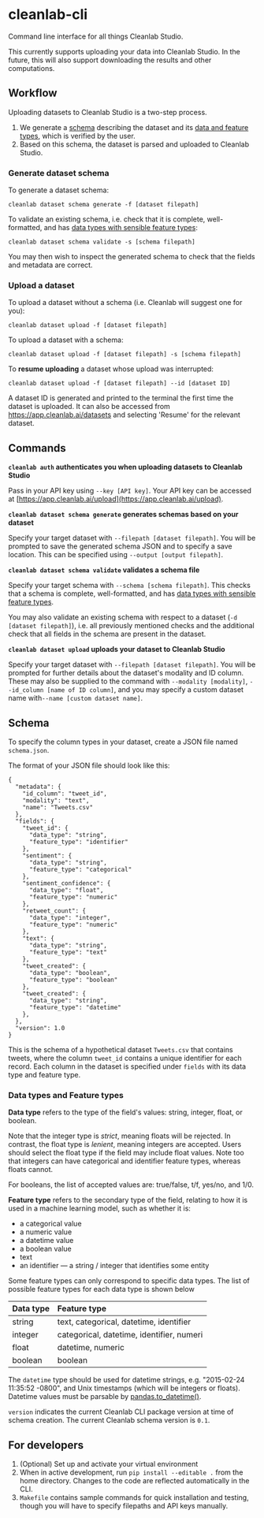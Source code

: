 # cleanlab-cli
Command line interface for all things Cleanlab Studio.

This currently supports uploading your data into Cleanlab Studio.
In the future, this will also support downloading the results and other computations.

## Workflow
Uploading datasets to Cleanlab Studio is a two-step process.
1. We generate a <a href="#schema">schema</a> describing the dataset and its <a href="#data_types_and_feature_types">data and feature types</a>, which is verified by the user.
2. Based on this schema, the dataset is parsed and uploaded to Cleanlab Studio.

### Generate dataset schema

To generate a dataset schema:

`cleanlab dataset schema generate -f [dataset filepath]`

To validate an existing schema, i.e. check that it is complete, well-formatted, and has <a href="#data_types_and_feature_types">data types with sensible feature types</a>:

`cleanlab dataset schema validate -s [schema filepath]`

You may then wish to inspect the generated schema to check that the fields and metadata are correct.

### Upload a dataset

To upload a dataset without a schema (i.e. Cleanlab will suggest one for you):

`cleanlab dataset upload -f [dataset filepath]`

To upload a dataset with a schema:

`cleanlab dataset upload -f [dataset filepath] -s [schema filepath]`

To **resume uploading** a dataset whose upload was interrupted:

`cleanlab dataset upload -f [dataset filepath] --id [dataset ID]`

A dataset ID is generated and printed to the terminal the first time the dataset is uploaded.
It can also be accessed from https://app.cleanlab.ai/datasets and selecting 'Resume' for the relevant dataset.

## Commands
**`cleanlab auth` authenticates you when uploading datasets to Cleanlab Studio**

Pass in your API key using `--key [API key]`. Your API key can be accessed at [https://app.cleanlab.ai/upload](https://app.cleanlab.ai/upload).

**`cleanlab dataset schema generate` generates schemas based on your dataset**

Specify your target dataset with `--filepath [dataset filepath]`.
You will be prompted to save the generated schema JSON and to specify a save location.
This can be specified using `--output [output filepath]`.

**`cleanlab dataset schema validate` validates a schema file**

Specify your target schema with `--schema [schema filepath]`.
This checks that a schema is complete, well-formatted, and has <a href="#data_types_and_feature_types">data types with sensible feature types</a>.

You may also validate an existing schema with respect to a dataset (`-d [dataset filepath]`),
i.e. all previously mentioned checks and the additional check that all fields in the schema are present in the dataset.

**`cleanlab dataset upload` uploads your dataset to Cleanlab Studio**

Specify your target dataset with `--filepath [dataset filepath]`.
You will be prompted for further details about the dataset's modality and ID column.
These may also be supplied to the command with `--modality [modality]`, `--id_column [name of ID column]`,
and you may specify a custom dataset name with`--name [custom dataset name]`.


## Schema

To specify the column types in your dataset, create a JSON file named `schema.json`.

The format of your JSON file should look like this:
```
{
  "metadata": {
    "id_column": "tweet_id",
    "modality": "text",
    "name": "Tweets.csv"
  },
  "fields": {
    "tweet_id": {
      "data_type": "string",
      "feature_type": "identifier"
    },
    "sentiment": {
      "data_type": "string",
      "feature_type": "categorical"
    },
    "sentiment_confidence": {
      "data_type": "float",
      "feature_type": "numeric"
    },
    "retweet_count": {
      "data_type": "integer",
      "feature_type": "numeric"
    },
    "text": {
      "data_type": "string",
      "feature_type": "text"
    },
    "tweet_created": {
      "data_type": "boolean",
      "feature_type": "boolean"
    },
    "tweet_created": {
      "data_type": "string",
      "feature_type": "datetime"
    },
  },
  "version": 1.0
}
```
This is the schema of a hypothetical dataset `Tweets.csv` that contains tweets, where the column `tweet_id` contains a unique identifier for each record.
Each column in the dataset is specified under `fields` with its data type and feature type.

### Data types and Feature types
**Data type** refers to the type of the field's values: string, integer, float, or boolean.

Note that the integer type is *strict*, meaning floats will be rejected.
In contrast, the float type is *lenient*, meaning integers are accepted.
Users should select the float type if the field may include float values.
Note too that integers can have categorical and identifier feature types, whereas floats cannot.

For booleans, the list of accepted values are: true/false, t/f, yes/no, and 1/0.

**Feature type** refers to the secondary type of the field, relating to how it is used in a machine learning model,
such as whether it is:
- a categorical value
- a numeric value
- a datetime value
- a boolean value
- text
- an identifier — a string / integer that identifies some entity

Some feature types can only correspond to specific data types.
The list of possible feature types for each data type is shown below

| Data type  | Feature type                              |
|:-----------|:------------------------------------------|
| string     | text, categorical, datetime, identifier   |
| integer    | categorical, datetime, identifier, numeri |
 | float      | datetime, numeric                         |
| boolean    | boolean                                   |

The `datetime` type should be used for datetime strings, e.g. "2015-02-24 11:35:52 -0800", and Unix timestamps (which will be integers or floats).
Datetime values must be parsable by [pandas.to_datetime()](https://pandas.pydata.org/docs/reference/api/pandas.to_datetime.html).

`version` indicates the current Cleanlab CLI package version at time of schema creation.
The current Cleanlab schema version is `0.1`.



## For developers
1. (Optional) Set up and activate your virtual environment
2. When in active development, run `pip install --editable .` from the home directory.
Changes to the code are reflected automatically in the CLI.
3. `Makefile` contains sample commands for quick installation and testing, though you will have to specify filepaths and API keys manually.
